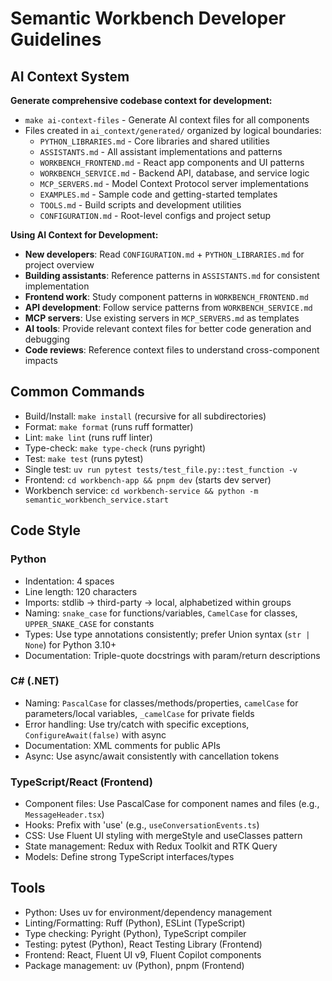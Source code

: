 # Semantic Workbench Developer Guidelines

## AI Context System
**Generate comprehensive codebase context for development:**
* `make ai-context-files` - Generate AI context files for all components
* Files created in `ai_context/generated/` organized by logical boundaries:
  - `PYTHON_LIBRARIES.md` - Core libraries and shared utilities
  - `ASSISTANTS.md` - All assistant implementations and patterns
  - `WORKBENCH_FRONTEND.md` - React app components and UI patterns
  - `WORKBENCH_SERVICE.md` - Backend API, database, and service logic
  - `MCP_SERVERS.md` - Model Context Protocol server implementations
  - `EXAMPLES.md` - Sample code and getting-started templates
  - `TOOLS.md` - Build scripts and development utilities
  - `CONFIGURATION.md` - Root-level configs and project setup

**Using AI Context for Development:**
* **New developers**: Read `CONFIGURATION.md` + `PYTHON_LIBRARIES.md` for project overview
* **Building assistants**: Reference patterns in `ASSISTANTS.md` for consistent implementation
* **Frontend work**: Study component patterns in `WORKBENCH_FRONTEND.md`
* **API development**: Follow service patterns from `WORKBENCH_SERVICE.md`
* **MCP servers**: Use existing servers in `MCP_SERVERS.md` as templates
* **AI tools**: Provide relevant context files for better code generation and debugging
* **Code reviews**: Reference context files to understand cross-component impacts

## Common Commands
* Build/Install: `make install` (recursive for all subdirectories)
* Format: `make format` (runs ruff formatter)
* Lint: `make lint` (runs ruff linter)
* Type-check: `make type-check` (runs pyright)
* Test: `make test` (runs pytest)
* Single test: `uv run pytest tests/test_file.py::test_function -v`
* Frontend: `cd workbench-app && pnpm dev` (starts dev server)
* Workbench service: `cd workbench-service && python -m semantic_workbench_service.start`

## Code Style
### Python
* Indentation: 4 spaces
* Line length: 120 characters
* Imports: stdlib → third-party → local, alphabetized within groups
* Naming: `snake_case` for functions/variables, `CamelCase` for classes, `UPPER_SNAKE_CASE` for constants
* Types: Use type annotations consistently; prefer Union syntax (`str | None`) for Python 3.10+
* Documentation: Triple-quote docstrings with param/return descriptions

### C# (.NET)
* Naming: `PascalCase` for classes/methods/properties, `camelCase` for parameters/local variables, `_camelCase` for private fields
* Error handling: Use try/catch with specific exceptions, `ConfigureAwait(false)` with async
* Documentation: XML comments for public APIs
* Async: Use async/await consistently with cancellation tokens

### TypeScript/React (Frontend)
* Component files: Use PascalCase for component names and files (e.g., `MessageHeader.tsx`)
* Hooks: Prefix with 'use' (e.g., `useConversationEvents.ts`)
* CSS: Use Fluent UI styling with mergeStyle and useClasses pattern
* State management: Redux with Redux Toolkit and RTK Query
* Models: Define strong TypeScript interfaces/types

## Tools
* Python: Uses uv for environment/dependency management
* Linting/Formatting: Ruff (Python), ESLint (TypeScript)
* Type checking: Pyright (Python), TypeScript compiler
* Testing: pytest (Python), React Testing Library (Frontend)
* Frontend: React, Fluent UI v9, Fluent Copilot components
* Package management: uv (Python), pnpm (Frontend)